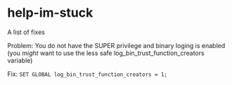 # help-im-stuck
A list of fixes

Problem: You do not have the SUPER privilege and binary loging is enabled (you *might* want to use the less safe log_bin_trust_function_creators variable)

Fix: `SET GLOBAL log_bin_trust_function_creators = 1;`
